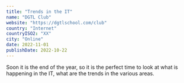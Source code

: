 ```yaml
---
title: "Trends in the IT"
name: "DGTL Club"
website: "https://dgtlschool.com/club"
country: "Internet"
countryISO2: "XX"
city: "Online"
date: 2022-11-01
publishDate: 2022-10-22
---
```


Soon it is the end of the year, so it is the perfect time to look at what is happening in the IT, what are the trends in the various areas.
